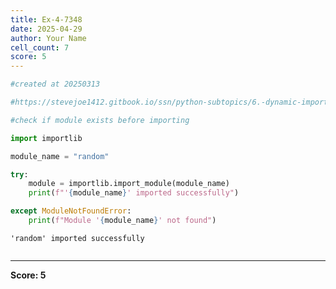 ```yaml
---
title: Ex-4-7348
date: 2025-04-29
author: Your Name
cell_count: 7
score: 5
---
```


```python
#created at 20250313
```


```python
#https://stevejoe1412.gitbook.io/ssn/python-subtopics/6.-dynamic-imports
```


```python
#check if module exists before importing
```


```python
import importlib
```


```python
module_name = "random"
```


```python
try:
    module = importlib.import_module(module_name)
    print(f"'{module_name}' imported successfully")

except ModuleNotFoundError:
    print(f"Module '{module_name}' not found")
```

    'random' imported successfully



```python

```


---
**Score: 5**